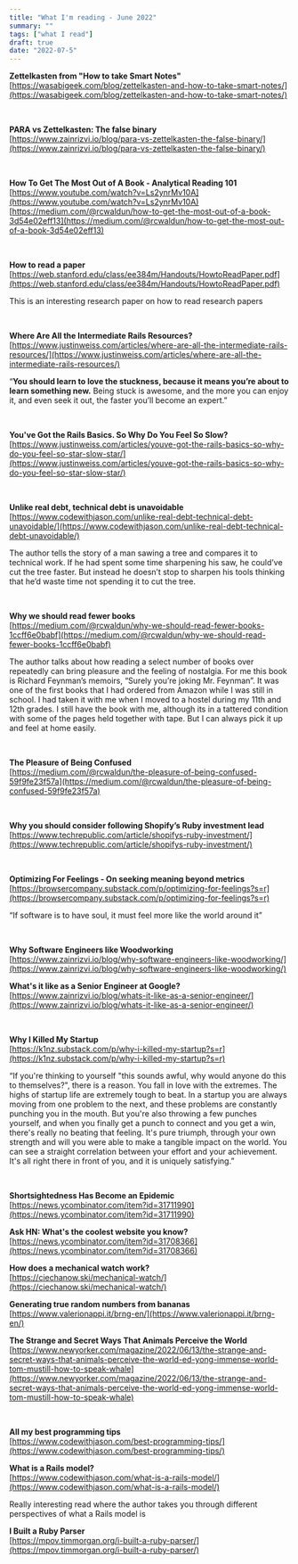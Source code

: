 ```yaml
---
title: "What I'm reading - June 2022"
summary: ""
tags: ["what I read"]
draft: true 
date: "2022-07-5"
---
```


****Zettelkasten from "How to take Smart Notes"**** <br/>
[https://wasabigeek.com/blog/zettelkasten-and-how-to-take-smart-notes/](https://wasabigeek.com/blog/zettelkasten-and-how-to-take-smart-notes/)

<br/>

****PARA vs Zettelkasten: The false binary****<br/>
[https://www.zainrizvi.io/blog/para-vs-zettelkasten-the-false-binary/](https://www.zainrizvi.io/blog/para-vs-zettelkasten-the-false-binary/)

<br/>

****How To Get The Most Out of A Book - Analytical Reading 101**** <br/>
[https://www.youtube.com/watch?v=Ls2ynrMv10A](https://www.youtube.com/watch?v=Ls2ynrMv10A) <br/>
[https://medium.com/@rcwaldun/how-to-get-the-most-out-of-a-book-3d54e02eff13](https://medium.com/@rcwaldun/how-to-get-the-most-out-of-a-book-3d54e02eff13)

<br/>

**How to read a paper** <br/> 
[https://web.stanford.edu/class/ee384m/Handouts/HowtoReadPaper.pdf](https://web.stanford.edu/class/ee384m/Handouts/HowtoReadPaper.pdf)

This is an interesting research paper on how to read research papers

<br/>

**Where Are All the Intermediate Rails Resources?**<br/>
[https://www.justinweiss.com/articles/where-are-all-the-intermediate-rails-resources/](https://www.justinweiss.com/articles/where-are-all-the-intermediate-rails-resources/)

“**You should learn to love the stuckness, because it means you’re about to learn something new.** Being stuck is awesome, and the more you can enjoy it, and even seek it out, the faster you’ll become an expert.”

<br/>

**You've Got the Rails Basics. So Why Do You Feel So Slow?**<br/>
[https://www.justinweiss.com/articles/youve-got-the-rails-basics-so-why-do-you-feel-so-star-slow-star/](https://www.justinweiss.com/articles/youve-got-the-rails-basics-so-why-do-you-feel-so-star-slow-star/)

<br/>

**Unlike real debt, technical debt is unavoidable**<br/>
[https://www.codewithjason.com/unlike-real-debt-technical-debt-unavoidable/](https://www.codewithjason.com/unlike-real-debt-technical-debt-unavoidable/)

The author tells the story of a man sawing a tree and compares it to technical work. If he had spent some time sharpening his saw, he could’ve cut the tree faster. But instead he doesn’t stop to sharpen his tools thinking that he’d waste time not spending it to cut the tree.

<br/>

**Why we should read fewer books**<br/>
[https://medium.com/@rcwaldun/why-we-should-read-fewer-books-1ccff6e0babf](https://medium.com/@rcwaldun/why-we-should-read-fewer-books-1ccff6e0babf)

The author talks about how reading a select number of books over repeatedly can bring pleasure and the feeling of nostalgia. For me this book is Richard Feynman’s memoirs, “Surely you’re joking Mr. Feynman”. It was one of the first books that I had ordered from Amazon while I was still in school. I had taken it with me when I moved to a hostel during my 11th and 12th grades. I still have the book with me, although its in a tattered condition with some of the pages held together with tape. But I can always pick it up and feel at home easily.

<br/>

**The Pleasure of Being Confused**<br/>
[https://medium.com/@rcwaldun/the-pleasure-of-being-confused-59f9fe23f57a](https://medium.com/@rcwaldun/the-pleasure-of-being-confused-59f9fe23f57a)

<br/>

**Why you should consider following Shopify’s Ruby investment lead**<br/>
[https://www.techrepublic.com/article/shopifys-ruby-investment/](https://www.techrepublic.com/article/shopifys-ruby-investment/)

<br/>

**Optimizing For Feelings - On seeking meaning beyond metrics**<br/>
[https://browsercompany.substack.com/p/optimizing-for-feelings?s=r](https://browsercompany.substack.com/p/optimizing-for-feelings?s=r)

“If software is to have soul, it must feel more like the world around it”

<br/>

****Why Software Engineers like Woodworking****<br/>
[https://www.zainrizvi.io/blog/why-software-engineers-like-woodworking/](https://www.zainrizvi.io/blog/why-software-engineers-like-woodworking/)
<br/>

****What's it like as a Senior Engineer at Google?****<br/>
[https://www.zainrizvi.io/blog/whats-it-like-as-a-senior-engineer/](https://www.zainrizvi.io/blog/whats-it-like-as-a-senior-engineer/)

<br/>

**Why I Killed My Startup**<br/>
[https://k1nz.substack.com/p/why-i-killed-my-startup?s=r](https://k1nz.substack.com/p/why-i-killed-my-startup?s=r)

“If you're thinking to yourself "this sounds awful, why would anyone do this to themselves?", there is a reason. You fall in love with the extremes. The highs of startup life are extremely tough to beat. In a startup you are always moving from one problem to the next, and these problems are constantly punching you in the mouth. But you're also throwing a few punches yourself, and when you finally get a punch to connect and you get a win, there's really no beating that feeling. It's pure triumph, through your own strength and will you were able to make a tangible impact on the world. You can see a straight correlation between your effort and your achievement. It's all right there in front of you, and it is uniquely satisfying.”

<br/>

**Shortsightedness Has Become an Epidemic**<br/>
[https://news.ycombinator.com/item?id=31711990](https://news.ycombinator.com/item?id=31711990)
<br/>

**Ask HN: What's the coolest website you know?**<br/>
[https://news.ycombinator.com/item?id=31708366](https://news.ycombinator.com/item?id=31708366)
<br/>

**How does a mechanical watch work?**<br/>
[https://ciechanow.ski/mechanical-watch/](https://ciechanow.ski/mechanical-watch/)
<br/>

****Generating true random numbers from bananas****<br/>
[https://www.valerionappi.it/brng-en/](https://www.valerionappi.it/brng-en/)
<br/>

**The Strange and Secret Ways That Animals Perceive the World**<br/>
[https://www.newyorker.com/magazine/2022/06/13/the-strange-and-secret-ways-that-animals-perceive-the-world-ed-yong-immense-world-tom-mustill-how-to-speak-whale](https://www.newyorker.com/magazine/2022/06/13/the-strange-and-secret-ways-that-animals-perceive-the-world-ed-yong-immense-world-tom-mustill-how-to-speak-whale)

<br/>

**All my best programming tips**<br/>
[https://www.codewithjason.com/best-programming-tips/](https://www.codewithjason.com/best-programming-tips/)
<br/>

**What is a Rails model?**<br/>
[https://www.codewithjason.com/what-is-a-rails-model/](https://www.codewithjason.com/what-is-a-rails-model/)

Really interesting read where the author takes you through different perspectives of what a Rails model is
<br/>

**I Built a Ruby Parser**<br/>
[https://mpov.timmorgan.org/i-built-a-ruby-parser/](https://mpov.timmorgan.org/i-built-a-ruby-parser/)
<br/>